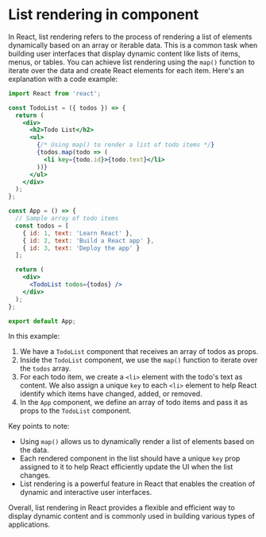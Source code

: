 # List rendering in component

In React, list rendering refers to the process of rendering a list of elements dynamically based on an array or iterable data. This is a common task when building user interfaces that display dynamic content like lists of items, menus, or tables. You can achieve list rendering using the `map()` function to iterate over the data and create React elements for each item. Here's an explanation with a code example:

```jsx
import React from 'react';

const TodoList = ({ todos }) => {
  return (
    <div>
      <h2>Todo List</h2>
      <ul>
        {/* Using map() to render a list of todo items */}
        {todos.map(todo => (
          <li key={todo.id}>{todo.text}</li>
        ))}
      </ul>
    </div>
  );
};

const App = () => {
  // Sample array of todo items
  const todos = [
    { id: 1, text: 'Learn React' },
    { id: 2, text: 'Build a React app' },
    { id: 3, text: 'Deploy the app' }
  ];

  return (
    <div>
      <TodoList todos={todos} />
    </div>
  );
};

export default App;
```

In this example:

1. We have a `TodoList` component that receives an array of todos as props.
2. Inside the `TodoList` component, we use the `map()` function to iterate over the `todos` array.
3. For each todo item, we create a `<li>` element with the todo's text as content. We also assign a unique `key` to each `<li>` element to help React identify which items have changed, added, or removed.
4. In the `App` component, we define an array of todo items and pass it as props to the `TodoList` component.

Key points to note:

- Using `map()` allows us to dynamically render a list of elements based on the data.
- Each rendered component in the list should have a unique `key` prop assigned to it to help React efficiently update the UI when the list changes.
- List rendering is a powerful feature in React that enables the creation of dynamic and interactive user interfaces.

Overall, list rendering in React provides a flexible and efficient way to display dynamic content and is commonly used in building various types of applications.